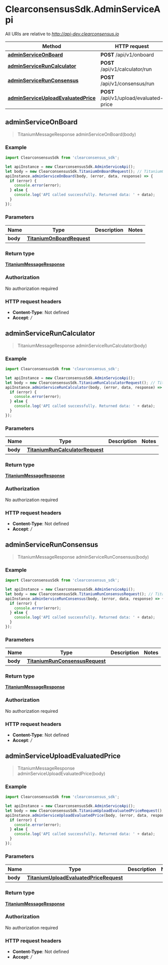 # ClearconsensusSdk.AdminServiceApi

All URIs are relative to *http://api-dev.clearconsensus.io*

Method | HTTP request | Description
------------- | ------------- | -------------
[**adminServiceOnBoard**](AdminServiceApi.md#adminServiceOnBoard) | **POST** /api/v1/onboard | 
[**adminServiceRunCalculator**](AdminServiceApi.md#adminServiceRunCalculator) | **POST** /api/v1/calculator/run | 
[**adminServiceRunConsensus**](AdminServiceApi.md#adminServiceRunConsensus) | **POST** /api/v1/consensus/run | 
[**adminServiceUploadEvaluatedPrice**](AdminServiceApi.md#adminServiceUploadEvaluatedPrice) | **POST** /api/v1/upload/evaluated-price | 



## adminServiceOnBoard

> TitaniumMessageResponse adminServiceOnBoard(body)



### Example

```javascript
import ClearconsensusSdk from 'clearconsensus_sdk';

let apiInstance = new ClearconsensusSdk.AdminServiceApi();
let body = new ClearconsensusSdk.TitaniumOnBoardRequest(); // TitaniumOnBoardRequest | 
apiInstance.adminServiceOnBoard(body, (error, data, response) => {
  if (error) {
    console.error(error);
  } else {
    console.log('API called successfully. Returned data: ' + data);
  }
});
```

### Parameters


Name | Type | Description  | Notes
------------- | ------------- | ------------- | -------------
 **body** | [**TitaniumOnBoardRequest**](TitaniumOnBoardRequest.md)|  | 

### Return type

[**TitaniumMessageResponse**](TitaniumMessageResponse.md)

### Authorization

No authorization required

### HTTP request headers

- **Content-Type**: Not defined
- **Accept**: */*


## adminServiceRunCalculator

> TitaniumMessageResponse adminServiceRunCalculator(body)



### Example

```javascript
import ClearconsensusSdk from 'clearconsensus_sdk';

let apiInstance = new ClearconsensusSdk.AdminServiceApi();
let body = new ClearconsensusSdk.TitaniumRunCalculatorRequest(); // TitaniumRunCalculatorRequest | 
apiInstance.adminServiceRunCalculator(body, (error, data, response) => {
  if (error) {
    console.error(error);
  } else {
    console.log('API called successfully. Returned data: ' + data);
  }
});
```

### Parameters


Name | Type | Description  | Notes
------------- | ------------- | ------------- | -------------
 **body** | [**TitaniumRunCalculatorRequest**](TitaniumRunCalculatorRequest.md)|  | 

### Return type

[**TitaniumMessageResponse**](TitaniumMessageResponse.md)

### Authorization

No authorization required

### HTTP request headers

- **Content-Type**: Not defined
- **Accept**: */*


## adminServiceRunConsensus

> TitaniumMessageResponse adminServiceRunConsensus(body)



### Example

```javascript
import ClearconsensusSdk from 'clearconsensus_sdk';

let apiInstance = new ClearconsensusSdk.AdminServiceApi();
let body = new ClearconsensusSdk.TitaniumRunConsensusRequest(); // TitaniumRunConsensusRequest | 
apiInstance.adminServiceRunConsensus(body, (error, data, response) => {
  if (error) {
    console.error(error);
  } else {
    console.log('API called successfully. Returned data: ' + data);
  }
});
```

### Parameters


Name | Type | Description  | Notes
------------- | ------------- | ------------- | -------------
 **body** | [**TitaniumRunConsensusRequest**](TitaniumRunConsensusRequest.md)|  | 

### Return type

[**TitaniumMessageResponse**](TitaniumMessageResponse.md)

### Authorization

No authorization required

### HTTP request headers

- **Content-Type**: Not defined
- **Accept**: */*


## adminServiceUploadEvaluatedPrice

> TitaniumMessageResponse adminServiceUploadEvaluatedPrice(body)



### Example

```javascript
import ClearconsensusSdk from 'clearconsensus_sdk';

let apiInstance = new ClearconsensusSdk.AdminServiceApi();
let body = new ClearconsensusSdk.TitaniumUploadEvaluatedPriceRequest(); // TitaniumUploadEvaluatedPriceRequest | 
apiInstance.adminServiceUploadEvaluatedPrice(body, (error, data, response) => {
  if (error) {
    console.error(error);
  } else {
    console.log('API called successfully. Returned data: ' + data);
  }
});
```

### Parameters


Name | Type | Description  | Notes
------------- | ------------- | ------------- | -------------
 **body** | [**TitaniumUploadEvaluatedPriceRequest**](TitaniumUploadEvaluatedPriceRequest.md)|  | 

### Return type

[**TitaniumMessageResponse**](TitaniumMessageResponse.md)

### Authorization

No authorization required

### HTTP request headers

- **Content-Type**: Not defined
- **Accept**: */*

